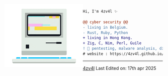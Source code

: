 <img align="left" height="200" width="250" src="./giphy.gif"/>


```diff
Hi, I'm 4zv4l ✨

@@ cyber security @@
- living in Belgium.
- Rust, Ruby, Python
+ living in Hong Kong.
+ Zig, C, Nim, Perl, Guile
! 📖 pentesting, malware analysis, digital forensics
# website : https://4zv4l.github.io/
```
------
[4zv4l](https://github.com/4zv4l)
Last Edited on: 17th apr 2025
